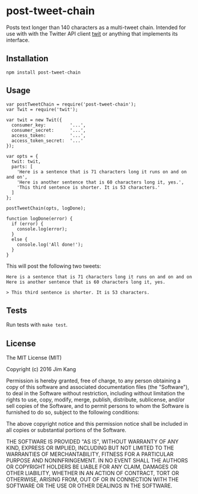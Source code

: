 post-tweet-chain
================

Posts text longer than 140 characters as a multi-tweet chain. Intended for use with with the Twitter API client [twit](https://www.npmjs.com/package/twit) or anything that implements its interface.

Installation
------------

    npm install post-tweet-chain

Usage
-----

    var postTweetChain = require('post-tweet-chain');
    var Twit = require('twit');
    
    var twit = new Twit({
      consumer_key:         '...',
      consumer_secret:      '...',
      access_token:         '...',
      access_token_secret:  '...'
    });

    var opts = {
      twit: twit,
      parts: [
        'Here is a sentence that is 71 characters long it runs on and on and on',
        'Here is another sentence that is 60 characters long it, yes.',
        'This third sentence is shorter. It is 53 characters.'
      ]
    };

    postTweetChain(opts, logDone);

    function logDone(error) {
      if (error) {
        console.log(error);
      }
      else {
        console.log('All done!');
      }
    }

This will post the following two tweets:

    Here is a sentence that is 71 characters long it runs on and on and on Here is another sentence that is 60 characters long it, yes.

    > This third sentence is shorter. It is 53 characters.

Tests
-----

Run tests with `make test`.

License
-------

The MIT License (MIT)

Copyright (c) 2016 Jim Kang

Permission is hereby granted, free of charge, to any person obtaining a copy
of this software and associated documentation files (the "Software"), to deal
in the Software without restriction, including without limitation the rights
to use, copy, modify, merge, publish, distribute, sublicense, and/or sell
copies of the Software, and to permit persons to whom the Software is
furnished to do so, subject to the following conditions:

The above copyright notice and this permission notice shall be included in
all copies or substantial portions of the Software.

THE SOFTWARE IS PROVIDED "AS IS", WITHOUT WARRANTY OF ANY KIND, EXPRESS OR
IMPLIED, INCLUDING BUT NOT LIMITED TO THE WARRANTIES OF MERCHANTABILITY,
FITNESS FOR A PARTICULAR PURPOSE AND NONINFRINGEMENT. IN NO EVENT SHALL THE
AUTHORS OR COPYRIGHT HOLDERS BE LIABLE FOR ANY CLAIM, DAMAGES OR OTHER
LIABILITY, WHETHER IN AN ACTION OF CONTRACT, TORT OR OTHERWISE, ARISING FROM,
OUT OF OR IN CONNECTION WITH THE SOFTWARE OR THE USE OR OTHER DEALINGS IN
THE SOFTWARE.
